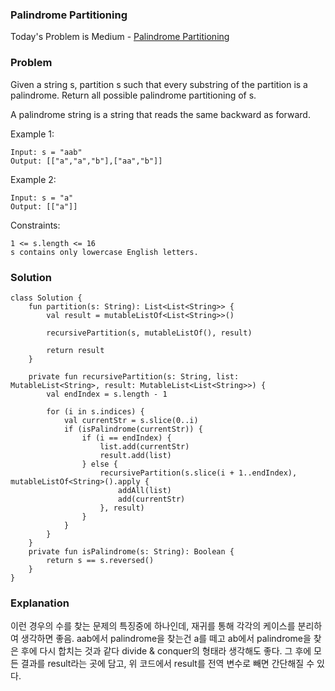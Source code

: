 ### Palindrome Partitioning


Today's Problem is Medium - [Palindrome Partitioning](https://leetcode.com/problems/palindrome-partitioning/)

### Problem
Given a string s, partition s such that every substring of the partition is a palindrome. Return all possible palindrome partitioning of s.

A palindrome string is a string that reads the same backward as forward.

 

Example 1:

```
Input: s = "aab"
Output: [["a","a","b"],["aa","b"]]
```

Example 2:

```
Input: s = "a"
Output: [["a"]]
``` 

Constraints:

```
1 <= s.length <= 16
s contains only lowercase English letters.
```

### Solution

```
class Solution {
    fun partition(s: String): List<List<String>> {
        val result = mutableListOf<List<String>>()

        recursivePartition(s, mutableListOf(), result)

        return result
    }

    private fun recursivePartition(s: String, list: MutableList<String>, result: MutableList<List<String>>) {
        val endIndex = s.length - 1

        for (i in s.indices) {
            val currentStr = s.slice(0..i)
            if (isPalindrome(currentStr)) {
                if (i == endIndex) {
                    list.add(currentStr)
                    result.add(list)
                } else {
                    recursivePartition(s.slice(i + 1..endIndex), mutableListOf<String>().apply {
                        addAll(list)
                        add(currentStr)
                    }, result)
                }
            }
        }
    }
    private fun isPalindrome(s: String): Boolean {
        return s == s.reversed()
    }
}
```

### Explanation

이런 경우의 수를 찾는 문제의 특징중에 하나인데, 재귀를 통해 각각의 케이스를 분리하여 생각하면 좋음. aab에서 palindrome을 찾는건 a를 떼고 ab에서 palindrome을 찾은 후에 다시 합치는 것과 같다 divide & conquer의 형태라 생각해도 좋다. 그 후에 모든 결과를 result라는 곳에 담고, 위 코드에서 result를 전역 변수로 빼면 간단해질 수 있다.